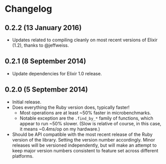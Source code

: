 # Changelog

## 0.2.2 (13 January 2016)

 * Updates related to compiling cleanly on most recent versions of Elixir (1.2),
   thanks to @jeffweiss.

## 0.2.1 (8 September 2014)

 * Update dependencies for Elixir 1.0 release.

## 0.2.0 (5 September 2014)

 * Initial release.
 * Does everything the Ruby version does, typically faster!
    - Most operations are at least ~50% faster in microbenchmarks.
    - Notable exception are the `.find_by_*` family of functions, which appear
      to run ~50% slower. (Slow is relative of course, in this case, it means
      ~0.4ms/op on my hardware.)
 * Should be API compatible with the most recent release of the Ruby version of
   the library.  Setting the version number accordingly.  Minor releases will be
   versioned independently, but will make an attempt to keep major version
   numbers consistent to feature set across different platforms.
